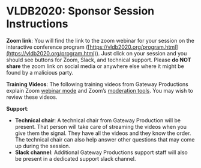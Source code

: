 # VLDB2020: Sponsor Session Instructions

**Zoom link**: You will find the link to the zoom webinar for your session on the interactive conference program ([https://vldb2020.org/program.html](https://vldb2020.org/program.html)). Just click on your session and you should see buttons for Zoom, Slack, and technical support. Please **do NOT share** the zoom link on social media or anywhere else where it might be found by a malicious party.

**Training Videos**: The following training videos from Gateway Productions explain Zoom [webinar mode](https://vimeo.com/427831814) and Zoom’s [moderation tools](https://vimeo.com/430085119).  You may wish to review these videos.

**Support**:
- **Technical chair**: A technical chair from Gateway Production will be present. That person will take care of streaming the videos when you give them the signal. They have all the videos and they know the order. The technical chair can also help answer other questions that may come up during the session.
- **Slack channel**: Additional Gateway Productions support staff will also be present in a dedicated support slack channel. 

